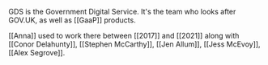 GDS is the Government Digital Service. It's the team who looks after GOV.UK, as well as [[GaaP]] products.

[[Anna]] used to work there between [[2017]] and [[2021]] along with [[Conor Delahunty]], [[Stephen McCarthy]], [[Jen Allum]], [[Jess McEvoy]], [[Alex Segrove]].
